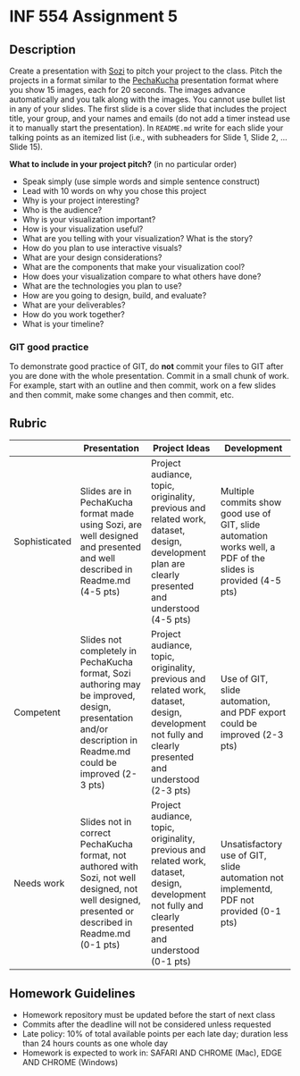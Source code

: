# INF 554 Assignment 5

## Description

Create a presentation with [Sozi](http://sozi.baierouge.fr) to pitch your project to the class. Pitch the projects in a format similar to the [PechaKucha](http://www.pechakucha.org) presentation format where you show 15 images, each for 20 seconds. The images advance automatically and you talk along with the images. You cannot use bullet list in any of your slides. The first slide is a cover slide that includes the project title, your group, and your names and emails (do not add a timer instead use it to manually start the presentation). In `README.md` write for each slide your talking points as an itemized list (i.e., with subheaders for Slide 1, Slide 2, ... Slide 15).

__What to include in your project pitch?__ (in no particular order)

- Speak simply (use simple words and simple sentence construct)
- Lead with 10 words on why you chose this project
- Why is your project interesting?
- Who is the audience?
- Why is your visualization important?
- How is your visualization useful?
- What are you telling with your visualization? What is the story?
- How do you plan to use interactive visuals?
- What are your design considerations?
- What are the components that make your visualization cool?
- How does your visualization compare to what others have done?
- What are the technologies you plan to use?
- How are you going to design, build, and evaluate?
- What are your deliverables?
- How do you work together?
- What is your timeline?

### GIT good practice

To demonstrate good practice of GIT, do **not** commit your files to GIT after you are done with the whole presentation. Commit in a small chunk of work. For example, start with an outline and then commit, work on a few slides and then commit, make some changes and then commit, etc.

## Rubric

|               | Presentation | Project Ideas | Development |
| ------------- | ------------ | ------------- | ----------- |
| Sophisticated | Slides are in PechaKucha format made using Sozi, are well designed and presented and well described in Readme.md (4-5 pts)| Project audiance, topic, originality, previous and related work, dataset, design, development plan are clearly presented and understood (4-5 pts) | Multiple commits show good use of GIT, slide automation works well, a PDF of the slides is provided (4-5 pts) |
| Competent     | Slides not completely in PechaKucha format, Sozi authoring may be improved, design, presentation and/or description in Readme.md could be improved (2-3 pts) | Project audiance, topic, originality, previous and related work, dataset, design, development not fully and clearly presented and understood (2-3 pts) | Use of GIT, slide automation, and PDF export could be improved (2-3 pts) |
| Needs work   | Slides not in correct PechaKucha format, not authored with Sozi, not well designed, not well designed, presented or described in Readme.md (0-1 pts) | Project audiance, topic, originality, previous and related work, dataset, design, development not fully and clearly presented and understood (0-1 pts) | Unsatisfactory use of GIT, slide automation not implementd, PDF not provided (0-1 pts) |

## Homework Guidelines

- Homework repository must be updated before the start of next class
- Commits after the deadline will not be considered unless requested
- Late policy: 10% of total available points per each late day; duration less than 24 hours counts as one whole day
- Homework is expected to work in: SAFARI AND CHROME (Mac), EDGE AND CHROME (Windows)
